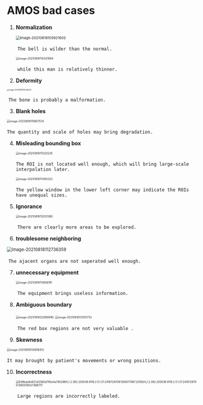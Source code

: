 # AMOS bad cases

1. **Normalization**

   <img src="AMOS_bad_cases.assets/image-20210818105921602.png" alt="image-20210818105921602" style="zoom: 67%;" />

   ​																								`The bell is wilder than the normal.`

   <img src="AMOS_bad_cases.assets/image-20210818114347664.png" alt="image-20210818114347664" style="zoom:50%;" />

   ​																								`while this man is relatively thinner.`

2. **Deformity**

<img src="AMOS_bad_cases.assets/image-20210818110348275.png" alt="image-20210818110348275" style="zoom: 33%;" />

​																									`The bone is probably a malformation. `

3. **Blank holes**

<img src="AMOS_bad_cases.assets/image-20210818110657574.png" alt="image-20210818110657574" style="zoom: 50%;" />

​																					`The quantity and scale of holes may bring degradation. `

4. **Misleading bounding box**

   <img src="AMOS_bad_cases.assets/image-20210818111220235.png" alt="image-20210818111220235" style="zoom:50%;" />

   ​													`The ROI is not located well enough, which will bring large-scale interpolation later. `

   <img src="AMOS_bad_cases.assets/image-20210818111455322.png" alt="image-20210818111455322" style="zoom:50%;" />

   ​													`The yellow window in the lower left corner may indicate the ROIs have unequal sizes. `

5. **Ignorance**

   <img src="AMOS_bad_cases.assets/image-20210818112031380.png" alt="image-20210818112031380" style="zoom:50%;" />

   ​																						`There are clearly more areas to be explored. `

6.   **troublesome neighboring**

<img src="AMOS_bad_cases.assets/image-20210818112736359.png" alt="image-20210818112736359" style="zoom: 80%;" />

​																						`The ajacent organs are not seperated well enough. `

7. **unnecessary equipment**

   <img src="AMOS_bad_cases.assets/image-20210818113656191.png" alt="image-20210818113656191" style="zoom:50%;" />

   ​																						  `The equipment brings useless information. `

8. **Ambiguous boundary**

   <img src="AMOS_bad_cases.assets/image-20210818122856990.png" alt="image-20210818122856990" style="zoom:50%;" />

   <img src="AMOS_bad_cases.assets/image-20210818131051733.png" alt="image-20210818131051733" style="zoom:50%;" />

   ​																						  `The red box regions are not very valuable . `

9. **Skewness**

<img src="AMOS_bad_cases.assets/image-20210818130616413.png" alt="image-20210818130616413" style="zoom:50%;" />

​																						  `It may brought by patient's movements or wrong positions. `

10. **Incorrectness**

    <img src="AMOS_bad_cases.assets/image-20210823111341259.png" alt="836bda9e621a12060d780e4a785286ff_1.2.392.200036.9116.2.5.1.37.2418728709.1590017987.205924_1.2.392.200036.9116.2.5.1.37.2418728709.1590018547.988717" style="zoom:50%;" />

    ​																						  `Large regions are incorrectly labeled. `

